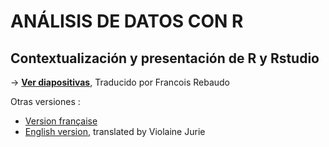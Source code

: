 # ANÁLISIS DE DATOS CON R

## Contextualización y presentación de R y Rstudio

-> [**Ver diapositivas**](https://huguespecout.github.io/R_presentation_SP/#/), Traducido por Francois Rebaudo

Otras versiones :
- [Version française](https://huguespecout.github.io/R_presentation_FR/#/)
- [English version](https://huguespecout.github.io/R_presentation_EN/#/), translated by Violaine Jurie       
